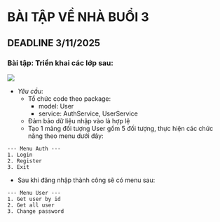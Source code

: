 # BÀI TẬP VỀ NHÀ BUỔI 3

## DEADLINE 3/11/2025

### Bài tập: Triển khai các lớp sau:

![](https://uml.planttext.com/plantuml/png/hPB1Zi8W48RlJVeE7DrONs3tKhqOByQasGTWoqX9O30mrHZZks-XtQnG3nwy49Zv-J_-2RKdxgWtkYpAejNSU_RjmR5RMJ2sOafyieQSGZcU-w67t41QFGtNBjPbMZ1SwKpOMOHzRtx09OrLM9UHlFZuUZZal6h6gb9EzOpnPxa5eY4RHy6Qk1tBP4TPHD_JGJJWpgg5SHv1B852VNFTYVYwdKWfasQjTP3vt7FTKpVpr5OgV27hFy61L9xUFA1Wt7OS9HmcZonXnH0kXvb_Q_6edDdFUy4tngy1nV39VW40)

- *Yêu cầu*:
  - Tổ chức code theo package:
    - model: User
    - service: AuthService, UserService
  - Đảm bảo dữ liệu nhập vào là hợp lệ
  - Tạo 1 mảng đối tượng User gồm 5 đối tượng, thực hiện các chức năng theo menu dưới đây:

```text
--- Menu Auth ---
1. Login
2. Register
3. Exit
```

- Sau khi đăng nhập thành công sẽ có menu sau:
```text
--- Menu User ---
1. Get user by id
2. Get all user
3. Change password
```